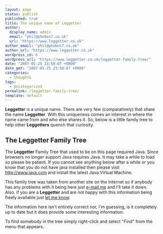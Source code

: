```yaml
---
layout: page
status: publish
published: true
title: The unique name of Leggetter
author:
  display_name: admin
  email: "phil@phobos7.co.uk"
  url: "https://www.leggetter.co.uk"
author_email: "phil@phobos7.co.uk"
author_url: "https://www.leggetter.co.uk"
wordpress_id: 6
wordpress_url: "https://www.leggetter.co.uk/leggetter-family-tree/"
date: "2007-01-25 23:50:07 +0000"
date_gmt: "2007-01-25 23:50:07 +0000"
categories:
  - thoughts
tags:
  - Uncategorized
permalink: /leggetter-family-tree/
template: default
---
```


<p> <strong>Leggetter</strong> is a unique name. There are very few (comparatively) that share the name <strong>Leggetter</strong>. With this uniqueness comes an interest in where the name came from and who else shares it. So, below is a little family tree to help other <strong>Leggetters</strong> quench that curiosity.</p>
<h2>The Leggetter Family Tree</h2>
<p>The <strong>Leggetter</strong> Family Tree that used to be on this page required Java. Since browsers no longer support Java requires Java. It may take a while to load so please be patient. If you cannot see anything below after a while or you know that you do not have java installed then please visit <a href="http://www.java.com">http://www.java.com</a> and install the latest Java Virtual Machine.</p>
<p>This family tree was taken from another site on the Internet so if anybody has any problems with it being here just <a href="mailto:phil@leggetter.co.uk">e-mail me</a> and I'll take it down. Also, if you are a <strong>Leggetter</strong> and are not happy with this information being freely available just <a href="mailto:phil@leggetter.co.uk">let me know</a>.</p>
<p>The information here isn't entirely correct nor, I'm guessing, is it completely up to date but it does provide some interesting information.</p>

<p>To find somebody in the tree simply right-click and select "Find" from the menu that appears.</p>
<p><applet code="zaluc.geneo.Geneo.class" codebase="." archive="https://www.leggetter.co.uk/geneo.jar" name="InPageTree" id="InPageTree" height="400" width="450"></p>
<param name="Source" value="https://www.leggetter.co.uk/0001tree.gen"></param>
<param name="Width" value="500"></param>
<param name="Height" value="450"></param>
<param name="Background" value="006699"></param>
<param name="BkgImgLayout" value="1"></param>
<param name="BorderWidth" value="2"></param>
<param name="PBoxBorderWidth" value="1"></param>
<param name="PeopleBoxBkg" value="EAEDF4"></param>
<param name="HtmlTarget" value="_blank"></param>
<param name="EmbedInPage" value="true"></param>
<param name="HelpUrl" value="http://www.phobos7.co.uk"></param></applet></p>

